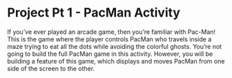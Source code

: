 # Project Pt 1 - PacMan Activity
If you’ve ever played an arcade game, then you’re familiar with Pac-Man!
This is the game where the player controls PacMan who travels inside a maze trying to eat all the dots while avoiding the colorful ghosts.
You’re not going to build the full PacMan game in this activity. However, you will be building a feature of this game, which displays and moves PacMan from one side of the screen to the other.